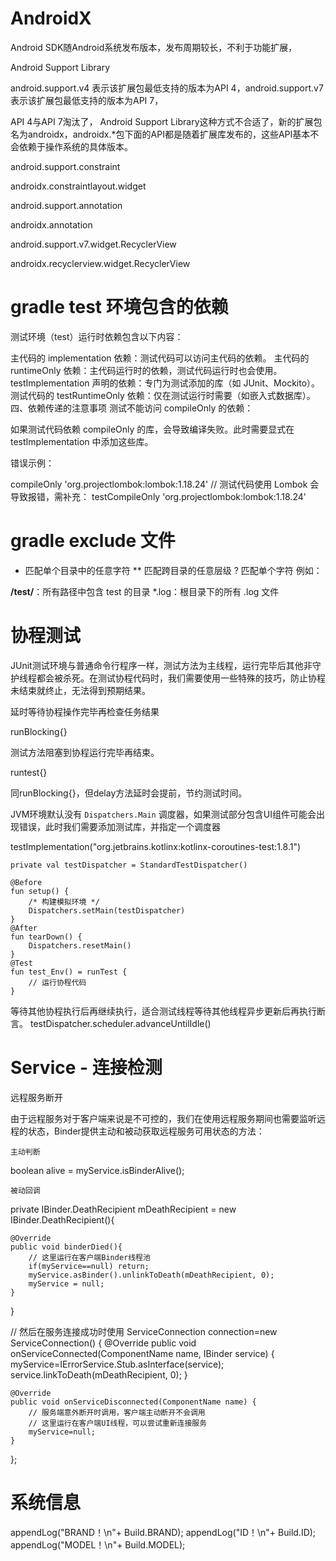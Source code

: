 # AndroidX

Android SDK随Android系统发布版本，发布周期较长，不利于功能扩展，

Android Support Library

android.support.v4 表示该扩展包最低支持的版本为API 4，android.support.v7表示该扩展包最低支持的版本为API 7，


API 4与API 7淘汰了， Android Support Library这种方式不合适了，新的扩展包名为androidx，androidx.*包下面的API都是随着扩展库发布的，这些API基本不会依赖于操作系统的具体版本。



android.support.constraint

androidx.constraintlayout.widget


android.support.annotation

androidx.annotation



android.support.v7.widget.RecyclerView

androidx.recyclerview.widget.RecyclerView


# gradle test 环境包含的依赖
测试环境（test）运行时依赖包含以下内容：

主代码的 implementation 依赖：测试代码可以访问主代码的依赖。
主代码的 runtimeOnly 依赖：主代码运行时的依赖，测试代码运行时也会使用。
testImplementation 声明的依赖：专门为测试添加的库（如 JUnit、Mockito）。
测试代码的 testRuntimeOnly 依赖：仅在测试运行时需要（如嵌入式数据库）。
四、依赖传递的注意事项
测试不能访问 compileOnly 的依赖：

如果测试代码依赖 compileOnly 的库，会导致编译失败。此时需要显式在 testImplementation 中添加这些库。

错误示例：

compileOnly 'org.projectlombok:lombok:1.18.24'
// 测试代码使用 Lombok 会导致报错，需补充：
testCompileOnly 'org.projectlombok:lombok:1.18.24'


# gradle exclude 文件

* 匹配单个目录中的任意字符
** 匹配跨目录的任意层级
? 匹配单个字符
例如：

**/test/**：所有路径中包含 test 的目录
*.log：根目录下的所有 .log 文件



# 协程测试

JUnit测试环境与普通命令行程序一样，测试方法为主线程，运行完毕后其他非守护线程都会被杀死。在测试协程代码时，我们需要使用一些特殊的技巧，防止协程未结束就终止，无法得到预期结果。

延时等待协程操作完毕再检查任务结果

runBlocking{}

测试方法阻塞到协程运行完毕再结束。



runtest{}

同runBlocking{}，但delay方法延时会提前，节约测试时间。



JVM环境默认没有 `Dispatchers.Main` 调度器，如果测试部分包含UI组件可能会出现错误，此时我们需要添加测试库，并指定一个调度器

testImplementation("org.jetbrains.kotlinx:kotlinx-coroutines-test:1.8.1")


    private val testDispatcher = StandardTestDispatcher()

    @Before
    fun setup() {
        /* 构建模拟环境 */
        Dispatchers.setMain(testDispatcher)
    }
    @After
    fun tearDown() {
        Dispatchers.resetMain()
    }
    @Test
    fun test_Env() = runTest {
        // 运行协程代码
    }


等待其他协程执行后再继续执行，适合测试线程等待其他线程异步更新后再执行断言。
testDispatcher.scheduler.advanceUntilIdle()


# Service - 连接检测

远程服务断开

由于远程服务对于客户端来说是不可控的，我们在使用远程服务期间也需要监听远程的状态，Binder提供主动和被动获取远程服务可用状态的方法：

    主动判断

boolean alive = myService.isBinderAlive();

    被动回调

private IBinder.DeathRecipient mDeathRecipient = new IBinder.DeathRecipient(){

    @Override
    public void binderDied(){
        // 这里运行在客户端Binder线程池
        if(myService==null) return;
        myService.asBinder().unlinkToDeath(mDeathRecipient, 0);
        myService = null;
    }
}

// 然后在服务连接成功时使用
ServiceConnection connection=new ServiceConnection() {
    @Override
    public void onServiceConnected(ComponentName name, IBinder service) {
        myService=IErrorService.Stub.asInterface(service);
        service.linkToDeath(mDeathRecipient, 0);
    }

    @Override
    public void onServiceDisconnected(ComponentName name) {
        // 服务端意外断开时调用，客户端主动断开不会调用
        // 这里运行在客户端UI线程，可以尝试重新连接服务
        myService=null;
    }
};


# 系统信息

appendLog("BRAND！\n"+ Build.BRAND);
appendLog("ID！\n"+ Build.ID);
appendLog("MODEL！\n"+ Build.MODEL);
